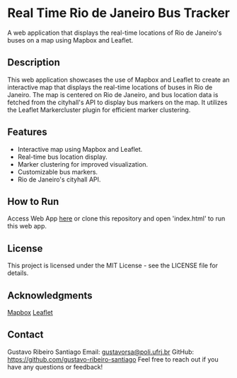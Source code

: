 # Real Time Rio de Janeiro Bus Tracker

A web application that displays the real-time locations of Rio de Janeiro's buses on a map using Mapbox and Leaflet.

## Description

This web application showcases the use of Mapbox and Leaflet to create an interactive map that displays the real-time locations of buses in Rio de Janeiro. The map is centered on Rio de Janeiro, and bus location data is fetched from the cityhall's API to display bus markers on the map. It utilizes the Leaflet Markercluster plugin for efficient marker clustering.

## Features

- Interactive map using Mapbox and Leaflet.
- Real-time bus location display.
- Marker clustering for improved visualization.
- Customizable bus markers.
- Rio de Janeiro's cityhall API.

## How to Run

Access Web App [here](gustavo-ribeiro-santiago.github.io/real-time-bus-tracker-rj) or clone this repository and open 'index.html' to run this web app.

## License

This project is licensed under the MIT License - see the LICENSE file for details.

## Acknowledgments

[Mapbox](https://www.mapbox.com/)
[Leaflet](https://leafletjs.com/)

## Contact
Gustavo Ribeiro Santiago
Email: gustavorsa@poli.ufrj.br
GitHub: https://github.com/gustavo-ribeiro-santiago
Feel free to reach out if you have any questions or feedback!
